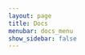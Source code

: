 ```yaml
---
layout: page
title: Docs
menubar: docs_menu
show_sidebar: false
---
```


<!--  Bulma Clean Theme has many features available. The documentation has been spit into categories to make it easier to navigate through the various features. 

 Find out how to install Bulma Clean Theme in your Jekyll project in the [Installation](/bulma-clean-theme/docs/getting-started/installation/) section.

layout: page
title: Docs
menubar: docs_menu
show_sidebar: false
 -->

